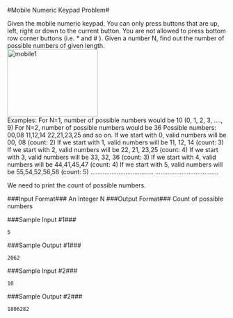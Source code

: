 #Mobile Numeric Keypad Problem#

Given the mobile numeric keypad. You can only press buttons that are up, left, right or down to the current button. You are not allowed to press bottom row corner buttons (i.e. * and # ).
Given a number N, find out the number of possible numbers of given length.  
<img src="http://d2dskowxfbo68o.cloudfront.net/wp-content/uploads/mobile1.png" alt="mobile1" class="alignright size-full wp-image-131516" width="208" height="155">  
Examples:
For N=1, number of possible numbers would be 10 (0, 1, 2, 3, …., 9)
For N=2, number of possible numbers would be 36
Possible numbers: 00,08 11,12,14 22,21,23,25 and so on.
If we start with 0, valid numbers will be 00, 08 (count: 2)
If we start with 1, valid numbers will be 11, 12, 14 (count: 3)
If we start with 2, valid numbers will be 22, 21, 23,25 (count: 4)
If we start with 3, valid numbers will be 33, 32, 36 (count: 3)
If we start with 4, valid numbers will be 44,41,45,47 (count: 4)
If we start with 5, valid numbers will be 55,54,52,56,58 (count: 5)
………………………………
………………………………

We need to print the count of possible numbers.

###Input Format###
An Integer N
###Output Format###
Count of possible numbers

###Sample Input #1###
```
5
```
###Sample Output #1###
```
2062
```
###Sample Input #2###
```
10
```
###Sample Output #2###
```
1806282
```